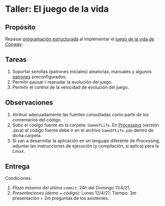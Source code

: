 # Taller: El juego de la vida

## Propósito

Repasar [programación estructurada](objetos.github.io/structured_programming/) al implementar el [juego de la vida de Conway](https://en.wikipedia.org/wiki/Conway's_Game_of_Life).

## Tareas

1. Soportar semillas (patrones iniciales) aleatorias, manuales y algunos [patrones](https://en.wikipedia.org/wiki/Conway's_Game_of_Life#Examples_of_patterns) preconfigurados.
2. Permitir pausar / reanudar la evolución del juego.
3. Permitir el control de la velocidad de evolución del juego.

## Observaciones

1. Atribuir adecuadamente las fuentes consultadas como parte de los comentarios del código.
2. Subir el código fuente en la carpeta: `GameOfLife`. En [Processing](https://processing.org) (versión Java) el código fuente debe ir en el archivo `GameOfLife.pde` dentro de dicha carpeta.
3. Si van a desarrollar la aplicación en un lenguaje diferente de *Processing*, adjuntar las instrucciones de ejecución (y compilación, si aplica) para la *Linux*.

## Entrega

Condiciones:

1. _Plazo máximo del último `commit`:_ 24h del Domingo 11/4/21.
2. _Presentaciones (demo + código):_ Lunes 12/4/21. Tiempo: 3m presentación +  2m preguntas de los asistentes.
